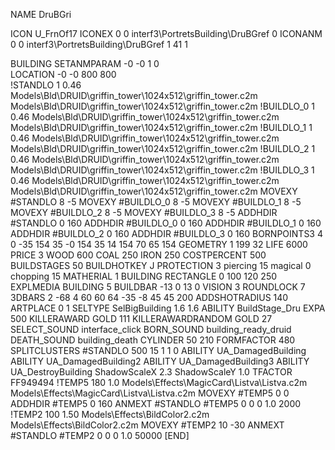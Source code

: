 NAME DruBGri

ICON U_FrnOf17
ICONEX 0 0 interf3\PortretsBuilding\DruBGref 0
ICONANM 0 0 interf3\PortretsBuilding\DruBGref 1 41 1

BUILDING
SETANMPARAM -0 -0 1 0              
LOCATION -0 -0 800 800                     
!STANDLO      1 0.46 Models\Bld\DRUID\griffin_tower\1024x512\griffin_tower.c2m Models\Bld\DRUID\griffin_tower\1024x512\griffin_tower.c2m
!BUILDLO_0    1 0.46 Models\Bld\DRUID\griffin_tower\1024x512\griffin_tower.c2m Models\Bld\DRUID\griffin_tower\1024x512\griffin_tower.c2m
!BUILDLO_1    1 0.46 Models\Bld\DRUID\griffin_tower\1024x512\griffin_tower.c2m Models\Bld\DRUID\griffin_tower\1024x512\griffin_tower.c2m
!BUILDLO_2    1 0.46 Models\Bld\DRUID\griffin_tower\1024x512\griffin_tower.c2m Models\Bld\DRUID\griffin_tower\1024x512\griffin_tower.c2m
!BUILDLO_3    1 0.46 Models\Bld\DRUID\griffin_tower\1024x512\griffin_tower.c2m Models\Bld\DRUID\griffin_tower\1024x512\griffin_tower.c2m
MOVEXY #STANDLO   8 -5
MOVEXY #BUILDLO_0 8 -5
MOVEXY #BUILDLO_1 8 -5
MOVEXY #BUILDLO_2 8 -5
MOVEXY #BUILDLO_3 8 -5
ADDHDIR #STANDLO 0 160
ADDHDIR #BUILDLO_0 0 160
ADDHDIR #BUILDLO_1 0 160
ADDHDIR #BUILDLO_2 0 160
ADDHDIR #BUILDLO_3 0 160
BORNPOINTS3 4 0 -35 154 35 -0 154 35 14 154  70 65 154
GEOMETRY 1 199 32
LIFE     6000
PRICE 3 WOOD 600 COAL 250 IRON 250
COSTPERCENT 500
BUILDSTAGES 50
BUILDHOTKEY J
PROTECTION 3 piercing 15 magical 0 chopping 15
MATHERIAL 1 BUILDING
RECTANGLE    0 100 120 250
EXPLMEDIA BUILDING 5
BUILDBAR -13 0 13 0
VISION 3
ROUNDLOCK 7
3DBARS 2 -68 4 60 60 64 -35 -8 45 45 200
ADDSHOTRADIUS 140
ARTPLACE 0 1
SELTYPE SelBigBuilding 1.6 1.6
ABILITY BuildStage_Dru
EXPA 500
KILLERAWARD             GOLD 111
KILLERAWARDRANDOM       GOLD 27
SELECT_SOUND interface_click
BORN_SOUND building_ready_druid
DEATH_SOUND building_death
CYLINDER 50 210
FORMFACTOR 480
SPLITCLUSTERS #STANDLO 500 15 1 1 0
ABILITY UA_DamagedBuilding
ABILITY UA_DamagedBuilding2
ABILITY UA_DamagedBuilding3
ABILITY UA_DestroyBuilding
ShadowScaleX 2.3
ShadowScaleY 1.0
TFACTOR FF949494
!TEMP5 180 1.0 Models\Effects\MagicCard\Listva\Listva.c2m Models\Effects\MagicCard\Listva\Listva.c2m
MOVEXY  #TEMP5 0 0
ADDHDIR #TEMP5 0 160
ANMEXT #STANDLO #TEMP5 0 0 0 1.0 2000
!TEMP2 100 1.50 Models\Effects\BildColor2.c2m Models\Effects\BildColor2.c2m
MOVEXY  #TEMP2 10 -30
ANMEXT #STANDLO #TEMP2 0 0 0 1.0 50000
[END]
